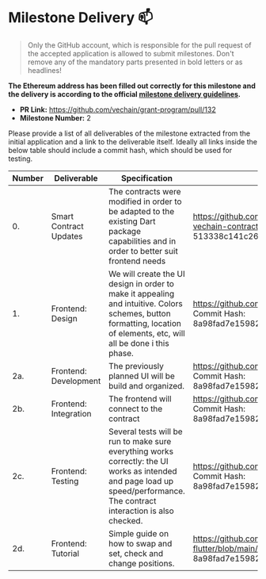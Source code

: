 # Milestone Delivery :mailbox:

> Only the GitHub account, which is responsible for the pull request of the accepted application is allowed to submit milestones. Don't remove any of the mandatory parts presented in bold letters or as headlines!

**The Ethereum address has been filled out correctly for this milestone and the delivery is according to the official [milestone delivery guidelines](../).**

- **PR Link:** https://github.com/vechain/grant-program/pull/132
- **Milestone Number:** 2

Please provide a list of all deliverables of the milestone extracted from the initial application and a link to the deliverable itself. Ideally all links inside the below table should include a commit hash, which should be used for testing.

| Number | Deliverable            | Specification                                                                                                                                                             | Link                                                                                                                     |
| ------ | ---------------------- | ------------------------------------------------------------------------------------------------------------------------------------------------------------------------- | ------------------------------------------------------------------------------------------------------------------------ |
| 0.     | Smart Contract Updates | The contracts were modified in order to be adapted to the existing Dart package capabilities and in order to better suit frontend needs                                   | https://github.com/SayNode/fondue-swap-vechain-contract Commit Hash: 513338c141c2667b7fc5cc430ae51020f0bf057f                     |
| 1.     | Frontend: Design       | We will create the UI design in order to make it appealing and intuitive. Colors schemes, button formatting, location of elements, etc, will all be done i this phase.    | https://github.com/SayNode/fondue-swap-flutter Commit Hash: 8a98fad7e159828735fb2a09bc2f9c30032aa078                     |
| 2a.    | Frontend: Development  | The previously planned UI will be build and organized.                                                                                                                    | https://github.com/SayNode/fondue-swap-flutter Commit Hash: 8a98fad7e159828735fb2a09bc2f9c30032aa078                     |
| 2b.    | Frontend: Integration  | The frontend will connect to the contract                                                                                                                                 | https://github.com/SayNode/fondue-swap-flutter Commit Hash: 8a98fad7e159828735fb2a09bc2f9c30032aa078                     |
| 2c.    | Frontend: Testing      | Several tests will be run to make sure everything works correctly: the UI works as intended and page load up speed/performance. The contract interaction is also checked. | https://github.com/SayNode/fondue-swap-flutter Commit Hash: 8a98fad7e159828735fb2a09bc2f9c30032aa078                     |
| 2d.    | Frontend: Tutorial     | Simple guide on how to swap and set, check and change positions.                                                                                                          | https://github.com/SayNode/fondue-swap-flutter/blob/main/README.md Commit Hash: 8a98fad7e159828735fb2a09bc2f9c30032aa078 |
